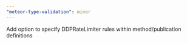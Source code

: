 ```yaml
---
"meteor-type-validation": minor
---
```


Add option to specify DDPRateLimiter rules within method/publication definitions
